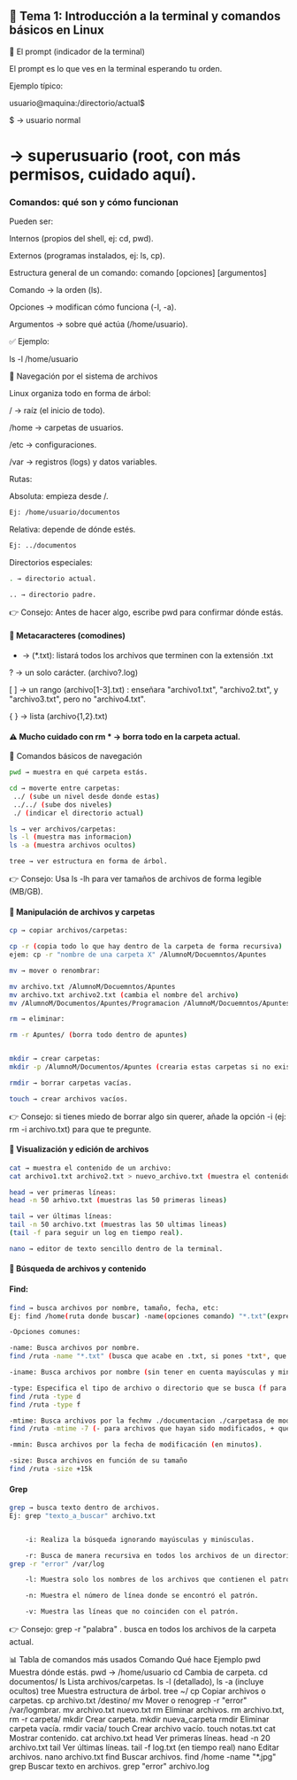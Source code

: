 ## 📘 Tema 1: Introducción a la terminal y comandos básicos en Linux
🔹 El prompt (indicador de la terminal)

El prompt es lo que ves en la terminal esperando tu orden.

Ejemplo típico:

usuario@maquina:/directorio/actual$


$ → usuario normal

# → superusuario (root, con más permisos, cuidado aquí).


### Comandos: qué son y cómo funcionan

Pueden ser:

Internos (propios del shell, ej: cd, pwd).

Externos (programas instalados, ej: ls, cp).

Estructura general de un comando:
comando [opciones] [argumentos]


Comando → la orden (ls).

Opciones → modifican cómo funciona (-l, -a).

Argumentos → sobre qué actúa (/home/usuario).

✅ Ejemplo:

ls -l /home/usuario

🔹 Navegación por el sistema de archivos

Linux organiza todo en forma de árbol:

/ → raíz (el inicio de todo).

/home → carpetas de usuarios.

/etc → configuraciones.

/var → registros (logs) y datos variables.

Rutas:

Absoluta: empieza desde /.
```bash 
Ej: /home/usuario/documentos
```

Relativa: depende de dónde estés.
```bash
Ej: ../documentos
```

Directorios especiales:
```bash
. → directorio actual.

.. → directorio padre.
```

👉 Consejo: Antes de hacer algo, escribe pwd para confirmar dónde estás.

#### 🔹 Metacaracteres (comodines)

* → (*.txt): listará todos los archivos que terminen con la extensión .txt

? → un solo carácter. (archivo?.log)

[ ] → un rango (archivo[1-3].txt) : enseñara "archivo1.txt", "archivo2.txt", y "archivo3.txt", pero no "archivo4.txt".

{ } → lista (archivo{1,2}.txt)

#### ⚠️ Mucho cuidado con rm * → borra todo en la carpeta actual.

🔹 Comandos básicos de navegación
```bash
pwd → muestra en qué carpeta estás.

cd → moverte entre carpetas:
 ../ (sube un nivel desde donde estas) 
 ../../ (sube dos niveles)
 ./ (indicar el directorio actual)

ls → ver archivos/carpetas: 
ls -l (muestra mas informacion)
ls -a (muestra archivos ocultos)

tree → ver estructura en forma de árbol.
```

👉 Consejo: Usa ls -lh para ver tamaños de archivos de forma legible (MB/GB).

#### 🔹 Manipulación de archivos y carpetas
```bash
cp → copiar archivos/carpetas:

cp -r (copia todo lo que hay dentro de la carpeta de forma recursiva)
ejem: cp -r "nombre de una carpeta X" /AlumnoM/Docuemntos/Apuntes 

mv → mover o renombrar:

mv archivo.txt /AlumnoM/Docuemntos/Apuntes
mv archivo.txt archivo2.txt (cambia el nombre del archivo)
mv /AlumnoM/Documentos/Apuntes/Programacion /AlumnoM/Docuemntos/Apuntes/SistemasInformaticos

rm → eliminar:

rm -r Apuntes/ (borra todo dentro de apuntes)


mkdir → crear carpetas:
mkdir -p /AlumnoM/Documentos/Apuntes (crearia estas carpetas si no existieran una dentro de otra)

rmdir → borrar carpetas vacías.

touch → crear archivos vacíos.
```

👉 Consejo: si tienes miedo de borrar algo sin querer, añade la opción -i (ej: rm -i archivo.txt) para que te pregunte.

#### 🔹 Visualización y edición de archivos

```bash
cat → muestra el contenido de un archivo:
cat archivo1.txt archivo2.txt > nuevo_archivo.txt (muestra el contenido de los archivos 1 y 2 en un nuevo archivo en vez de la terminal)

head → ver primeras líneas:
head -n 50 arhivo.txt (muestras las 50 primeras lineas)

tail → ver últimas líneas:
tail -n 50 archivo.txt (muestras las 50 ultimas lineas)
(tail -f para seguir un log en tiempo real).

nano → editor de texto sencillo dentro de la terminal.

```


#### 🔹 Búsqueda de archivos y contenido

#### Find:

```bash
find → busca archivos por nombre, tamaño, fecha, etc:
Ej: find /home(ruta donde buscar) -name(opciones comando) "*.txt"(expresion que quieres buscar)

-Opciones comunes:

-name: Busca archivos por nombre.
find /ruta -name "*.txt" (busca que acabe en .txt, si pones *txt*, que tenga en su nombre eso)

-iname: Busca archivos por nombre (sin tener en cuenta mayúsculas y minúsculas).

-type: Especifica el tipo de archivo o directorio que se busca (f para archivos, d para directorios).
find /ruta -type d
find /ruta -type f

-mtime: Busca archivos por la fechmv ./documentacion ./carpetasa de modificación (en días).
find /ruta -mtime -7 (- para archivos que hayan sido modificados, + que no hayan sido modificados en x tiempo)

-mmin: Busca archivos por la fecha de modificación (en minutos).

-size: Busca archivos en función de su tamaño
find /ruta -size +15k 
```

#### Grep
```bash
grep → busca texto dentro de archivos.
Ej: grep "texto_a_buscar" archivo.txt


    -i: Realiza la búsqueda ignorando mayúsculas y minúsculas.

    -r: Busca de manera recursiva en todos los archivos de un directorio.
grep -r "error" /var/log

    -l: Muestra solo los nombres de los archivos que contienen el patrón.

    -n: Muestra el número de línea donde se encontró el patrón.

    -v: Muestra las líneas que no coinciden con el patrón.

```

👉 Consejo: grep -r "palabra" . busca en todos los archivos de la carpeta actual.


📊 Tabla de comandos más usados
Comando     Qué hace	                        Ejemplo
pwd	    Muestra dónde estás.	            pwd → /home/usuario
cd	    Cambia de carpeta.                  cd documentos/
ls	    Lista archivos/carpetas.	        ls -l (detallado), ls -a (incluye ocultos)
tree	Muestra estructura de árbol.	    tree ~/
cp	    Copiar archivos o carpetas.	        cp archivo.txt /destino/
mv	    Mover o renogrep -r "error" /var/logmbrar.	                mv archivo.txt nuevo.txt
rm	    Eliminar archivos.	                rm archivo.txt, rm -r carpeta/
mkdir	Crear carpeta.	                    mkdir nueva_carpeta
rmdir	Eliminar carpeta vacía.	            rmdir vacia/
touch	Crear archivo vacío.	            touch notas.txt
cat	    Mostrar contenido.	                cat archivo.txt
head	Ver primeras líneas.	            head -n 20 archivo.txt
tail	Ver últimas líneas.	                tail -f log.txt (en tiempo real)
nano	Editar archivos.	                nano archivo.txt
find	Buscar archivos.	                find /home -name "*.jpg"
grep	Buscar texto en archivos.	        grep "error" archivo.log